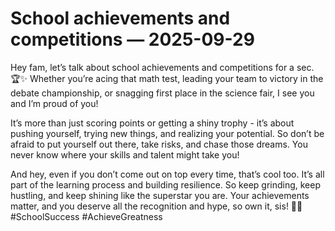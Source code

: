# School achievements and competitions — 2025-09-29

Hey fam, let’s talk about school achievements and competitions for a sec. 🏆✨ Whether you’re acing that math test, leading your team to victory in the debate championship, or snagging first place in the science fair, I see you and I’m proud of you!

It’s more than just scoring points or getting a shiny trophy - it’s about pushing yourself, trying new things, and realizing your potential. So don’t be afraid to put yourself out there, take risks, and chase those dreams. You never know where your skills and talent might take you!

And hey, even if you don’t come out on top every time, that’s cool too. It’s all part of the learning process and building resilience. So keep grinding, keep hustling, and keep shining like the superstar you are. Your achievements matter, and you deserve all the recognition and hype, so own it, sis! 💪🌟 #SchoolSuccess #AchieveGreatness